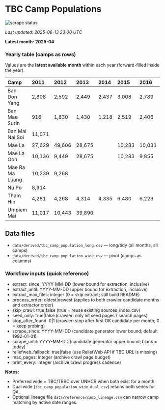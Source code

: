 # TBC Camp Populations

![scrape status](https://github.com/DMParker1/tbc-camp-pops/actions/workflows/scrape.yml/badge.svg)

_Last updated: 2025-08-13 23:00 UTC_

**Latest month:** **2025-04**

### Yearly table (camps as rows)
Values are the **latest available month** within each year (forward-filled inside the year).

| Camp            | 2011   | 2012   | 2013   | 2014   | 2015   | 2016   | 2017   | 2018   | 2019   | 2020   | 2021   | 2022   | 2023   | 2024   | 2025   |
|:----------------|:-------|:-------|:-------|:-------|:-------|:-------|:-------|:-------|:-------|:-------|:-------|:-------|:-------|:-------|:-------|
| Ban Don Yang    | 2,808  | 2,592  | 2,449  | 2,437  | 3,008  | 2,789  | 2,747  |        |        |        |        |        | 2,437  | 2,437  | 2,437  |
| Ban Mae Surin   | 916    | 1,830  | 1,430  | 1,218  | 2,519  | 2,406  | 2,287  |        |        |        |        |        | 1,897  | 1,897  | 1,897  |
| Ban Mai Nai Soi | 11,071 |        |        |        |        |        | 9,730  |        |        |        |        |        | 9,799  | 9,799  | 9,799  |
| Mae La          | 27,629 | 49,606 | 28,675 |        | 10,283 | 10,031 | 36,613 | 35,666 | 34,718 | 34,320 | 34,215 | 34,063 | 34,063 | 34,063 | 34,063 |
| Mae La Oon      | 10,136 | 9,449  | 28,675 |        | 10,283 | 9,855  | 9,546  |        |        |        |        |        | 8,909  | 8,909  | 8,909  |
| Mae Ra Ma Luang | 10,239 | 9,268  |        |        |        |        | 10,592 |        |        |        |        |        | 9,799  | 9,799  | 9,799  |
| Nu Po           | 8,914  |        |        |        |        |        |        |        |        |        |        |        |        |        |        |
| Tham Hin        | 4,281  | 4,268  | 4,314  | 4,335  | 6,480  | 6,223  | 6,168  |        |        |        |        |        | 5,712  | 5,712  | 5,712  |
| Umpiem Mai      | 11,017 | 10,443 | 39,890 |        |        |        | 11,586 | 11,296 |        |        | 4,464  |        | 10,609 | 10,609 | 10,609 |

## Data files

- `data/derived/tbc_camp_population_long.csv` — long/tidy (all months, all camps)
- `data/derived/tbc_camp_population_wide.csv` — pivot (camps as columns)

<!-- WORKFLOW_INPUTS_START -->
### Workflow inputs (quick reference)
- extract_since: YYYY-MM-DD (lower bound for extraction, inclusive)
- extract_until: YYYY-MM-DD (upper bound for extraction, inclusive)
- extract_max_files: integer (0 = skip extract; still build README)
- process_order: oldest|newest (applies to both crawler candidate months and extractor order)
- skip_crawl: true|false (true = reuse existing sources_index.csv)
- seed_only: true|false (crawler: only hit seed pages / search pages)
- stop_after_found: 0|1 (crawler: stop after first OK candidate per month; 0 = keep probing)
- scrape_since: YYYY-MM-DD (candidate generator lower bound; default 1992-01-01)
- scrape_until: YYYY-MM-DD (candidate generator upper bound; blank = today)
- reliefweb_fallback: true|false (use ReliefWeb API if TBC URL is missing)
- max_pages: integer (archive crawl page budget)
- print_every: integer (archive crawl progress cadence)

**Notes:**
- Preferred wide = TBC/TBBC over UNHCR when both exist for a month.
- Dual wide (`tbc_camp_population_wide_dual.csv`) retains both series for QA.
- Optional lineage file `data/reference/camp_lineage.csv` can narrow camp matching by active date ranges.
<!-- WORKFLOW_INPUTS_END -->
